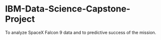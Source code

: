 # IBM-Data-Science-Capstone-Project
To analyze SpaceX Falcon 9 data and to predictive success of the mission.
